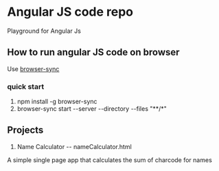 # Angular JS code repo

Playground for Angular Js

## How to run angular JS code on browser
Use [browser-sync](https://www.browsersync.io)

### quick start
1. npm install -g browser-sync
2. browser-sync start --server --directory --files "**/*"

## Projects 
1. Name Calculator -- nameCalculator.html

A simple single page app that calculates the sum of charcode for names
